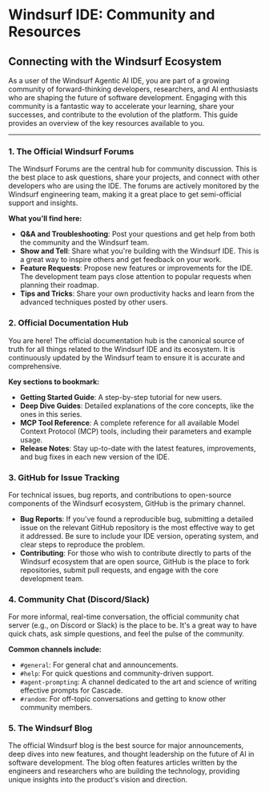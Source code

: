 # Windsurf IDE: Community and Resources

## Connecting with the Windsurf Ecosystem

As a user of the Windsurf Agentic AI IDE, you are part of a growing community of forward-thinking developers, researchers, and AI enthusiasts who are shaping the future of software development. Engaging with this community is a fantastic way to accelerate your learning, share your successes, and contribute to the evolution of the platform. This guide provides an overview of the key resources available to you.

--- 

### 1. The Official Windsurf Forums

The Windsurf Forums are the central hub for community discussion. This is the best place to ask questions, share your projects, and connect with other developers who are using the IDE. The forums are actively monitored by the Windsurf engineering team, making it a great place to get semi-official support and insights.

**What you'll find here:**
-   **Q&A and Troubleshooting**: Post your questions and get help from both the community and the Windsurf team.
-   **Show and Tell**: Share what you're building with the Windsurf IDE. This is a great way to inspire others and get feedback on your work.
-   **Feature Requests**: Propose new features or improvements for the IDE. The development team pays close attention to popular requests when planning their roadmap.
-   **Tips and Tricks**: Share your own productivity hacks and learn from the advanced techniques posted by other users.

### 2. Official Documentation Hub

You are here! The official documentation hub is the canonical source of truth for all things related to the Windsurf IDE and its ecosystem. It is continuously updated by the Windsurf team to ensure it is accurate and comprehensive.

**Key sections to bookmark:**
-   **Getting Started Guide**: A step-by-step tutorial for new users.
-   **Deep Dive Guides**: Detailed explanations of the core concepts, like the ones in this series.
-   **MCP Tool Reference**: A complete reference for all available Model Context Protocol (MCP) tools, including their parameters and example usage.
-   **Release Notes**: Stay up-to-date with the latest features, improvements, and bug fixes in each new version of the IDE.

### 3. GitHub for Issue Tracking

For technical issues, bug reports, and contributions to open-source components of the Windsurf ecosystem, GitHub is the primary channel.

-   **Bug Reports**: If you've found a reproducible bug, submitting a detailed issue on the relevant GitHub repository is the most effective way to get it addressed. Be sure to include your IDE version, operating system, and clear steps to reproduce the problem.
-   **Contributing**: For those who wish to contribute directly to parts of the Windsurf ecosystem that are open source, GitHub is the place to fork repositories, submit pull requests, and engage with the core development team.

### 4. Community Chat (Discord/Slack)

For more informal, real-time conversation, the official community chat server (e.g., on Discord or Slack) is the place to be. It's a great way to have quick chats, ask simple questions, and feel the pulse of the community.

**Common channels include:**
-   `#general`: For general chat and announcements.
-   `#help`: For quick questions and community-driven support.
-   `#agent-prompting`: A channel dedicated to the art and science of writing effective prompts for Cascade.
-   `#random`: For off-topic conversations and getting to know other community members.

### 5. The Windsurf Blog

The official Windsurf blog is the best source for major announcements, deep dives into new features, and thought leadership on the future of AI in software development. The blog often features articles written by the engineers and researchers who are building the technology, providing unique insights into the product's vision and direction.
